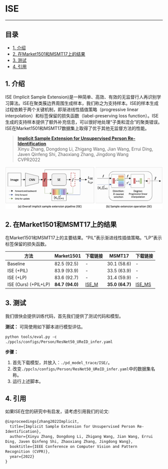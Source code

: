 # ISE
---
## 目录

- [1. 介绍](#1)
- [2. 在Market1501和MSMT17上的结果](#2)
- [3. 测试](#3)
- [4. 引用](#4)

<a name='1'></a>
## 1. 介绍

ISE (Implicit Sample Extension)是一种简单、高效、有效的无监督行人再识别学习算法。ISE在聚类蔟边界周围生成样本，我们称之为支持样本。ISE的样本生成过程依赖于两个关键机制，即渐进线性插值策略（progressive linear interpolation）和标签保留的损失函数（label-preserving loss function）。ISE生成的支持样本提供了额外补充信息，可以很好地处理“子类和混合”的聚类错误。ISE在Market1501和MSMT17数据集上取得了优于其他无监督方法的性能。

> [**Implicit Sample Extension for Unsupervised Person Re-Identification**](https://arxiv.org/abs/2204.06892v1)<br>
> Xinyu Zhang, Dongdong Li, Zhigang Wang, Jian Wang, Errui Ding, Javen Qinfeng Shi, Zhaoxiang Zhang, Jingdong Wang<br>
> CVPR2022

![image](../../images/ISE_pipeline.png)


<a name='2'></a>
## 2. 在Market1501和MSMT17上的结果

在Market1501和MSMT17上的主要结果。“PIL”表示渐进线性插值策略。“LP”表示标签保留的损失函数。

| 方法 | Market1501 | 下载链接 | MSMT17 | 下载链接 |
| --- | -- | -- | -- | - |
| Baseline | 82.5 (92.5) | - | 30.1 (58.6) | - |
| ISE (+PIL) | 83.9 (93.9) | - | 33.5 (63.9) | - |
| ISE (+LP)  | 83.6 (92.7) | - | 31.4 (59.9) | - |
| ISE (Ours) (+PIL+LP) | **84.7 (94.0)** | [ISE_M](https://paddle-imagenet-models-name.bj.bcebos.com/dygraph/ISE_M_model.pdparams) | **35.0 (64.7)** | [ISE_MS](https://paddle-imagenet-models-name.bj.bcebos.com/dygraph/ISE_MS_model.pdparams) |


<a name="3"></a>
## 3. 测试
我们很快会提供训练代码，首先我们提供了测试代码和模型。

**测试：** 可简使用如下脚本进行模型评估。

```
python tools/eval.py -c ./ppcls/configs/Person/ResNet50_UReID_infer.yaml
```
**步骤：**
1. 首先下载模型，并放入：```./pd_model_trace/ISE/```。
2. 改变```./ppcls/configs/Person/ResNet50_UReID_infer.yaml```中的数据集名称。
3. 运行上述脚本。


<a name="4"></a>
## 4. 引用

如果ISE在您的研究中有启发，请考虑引用我们的论文:

```
@inproceedings{zhang2022Implicit,
  title={Implicit Sample Extension for Unsupervised Person Re-Identification},
  author={Xinyu Zhang, Dongdong Li, Zhigang Wang, Jian Wang, Errui Ding, Javen Qinfeng Shi, Zhaoxiang Zhang, Jingdong Wang},
  booktitle={IEEE Conference on Computer Vision and Pattern Recognition (CVPR)},
  year={2022}
}
```
